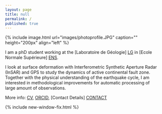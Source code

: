```yaml
---
layout: page
title: null
permalink: /
published: true
---
```


{% include image.html url="images/photoprofile.JPG" caption="" height="200px" align="left" %}


I am a phD student working at the [Laboratoire de Géologie] [LG] in [Ecole Normale Supérieure] [ENS].

I look at surface deformation with Interferometric Synthetic Aperture Radar (InSAR) 
and GPS to study the dynamics of active continental fault zone. Together with the physical understanding 
of the earthquake cycle, I am interested in methodological improvements for automatic processing of 
large amount of observations. 

More info: [CV], [ORCID], [Contact Details] [CONTACT]

{% include new-window-fix.html %}

[CONTACT]: /contact/
[CV]: files/CV_Eng.pdf
[LG]: http://www.geologie.ens.fr
[ENS]: http://www.ens.fr
[ORCID]: https://orcid.org/0000-0002-0515-600X
